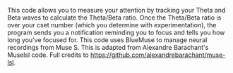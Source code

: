 This code allows you to measure your attention by tracking your Theta and Beta waves to calculate the Theta/Beta ratio. Once the Theta/Beta ratio is over your cset number (which you determine with experimentation), the program sends you a notification reminding you to focus and tells you how long you've focused for. This code uses BlueMuse to manage neural recordings from Muse S. This is adapted from Alexandre Barachant's Muselsl code. Full credits to https://github.com/alexandrebarachant/muse-lsl. 
